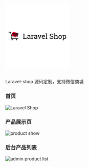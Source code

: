 ![laravel shop logo](/screenshot/laravel-shop-logo.png)
##
Laravel-shop 源码定制，支持微信商城

### 首页 

![Laravel Shop](/screenshot/laravel-shop.png)

### 产品展示页
![product show](/screenshot/product_show-min.png)

### 后台产品列表
![admin product list](/screenshot/admin_product_list-min.png)
